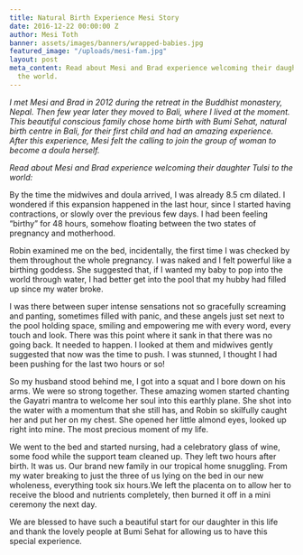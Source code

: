 ```yaml
---
title: Natural Birth Experience Mesi Story
date: 2016-12-22 00:00:00 Z
author: Mesi Toth
banner: assets/images/banners/wrapped-babies.jpg
featured_image: "/uploads/mesi-fam.jpg"
layout: post
meta_content: Read about Mesi and Brad experience welcoming their daughter Tulsi to
  the world.
---
```


*I met Mesi and Brad in 2012 during the retreat in the Buddhist monastery, Nepal. Then few year later they moved to Bali, where I lived at the moment. This beautiful conscious family chose home birth with Bumi Sehat, natural birth centre in Bali, for their first child and had an amazing experience. After this experience, Mesi felt the calling to join the group of woman to become a doula herself.*

*Read about Mesi and Brad experience welcoming their daughter Tulsi to the world:*

By the time the midwives and doula arrived, I was already 8.5 cm dilated. I wondered if this expansion happened in the last hour, since I started having contractions, or slowly over the previous few days. I had been feeling “birthy” for 48 hours, somehow floating between the two states of pregnancy and motherhood.

Robin examined me on the bed, incidentally, the first time I was checked by them throughout the whole pregnancy. I was naked and I felt powerful like a birthing goddess. She suggested that, if I wanted my baby to pop into the world through water, I had better get into the pool that my hubby had filled up since my water broke.

I was there between super intense sensations not so gracefully screaming and panting, sometimes filled with panic, and these angels just set next to the pool holding space, smiling and empowering me with every word, every touch and look. There was this point where it sank in that there was no going back. It needed to happen. I looked at them and midwives gently suggested that now was the time to push. I was stunned, I thought I had been pushing for the last two hours or so!

So my husband stood behind me, I got into a squat and I bore down on his arms. We were so strong together. These amazing women started chanting the Gayatri mantra to welcome her soul into this earthly plane. She shot into the water with a momentum that she still has, and Robin so skilfully caught her and put her on my chest. She opened her little almond eyes, looked up right into mine. The most precious moment of my life.

We went to the bed and started nursing, had a celebratory glass of wine, some food while the support team cleaned up. They left two hours after birth. It was us. Our brand new family in our tropical home snuggling. From my water breaking to just the three of us lying on the bed in our new wholeness, everything took six hours.We left the placenta on to allow her to receive the blood and nutrients completely, then burned it off in a mini ceremony the next day.

We are blessed to have such a beautiful start for our daughter in this life and thank the lovely people at Bumi Sehat for allowing us to have this special experience.